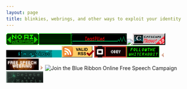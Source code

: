 ```yaml
---
layout: page
title: blinkies, webrings, and other ways to exploit your identity
---
```

<map name="noaimini7"> <area href="https://baccyflap.com/noai" shape="rect" coords="15,3,72,27" target="_blank" rel="noopener no-referrer" alt="no ai web ring" title="no ai web ring"> <area href="https://baccyflap.com/noai/?prv&s=cat" target="_top" rel="noopener no-referrer" shape="rect" coords="3,6,12,27" alt="previous" title="previous"> <area href="https://baccyflap.com/noai/?nxt&s=cat" target="_top" rel="noopener no-referrer" shape="rect" coords="75,6,84,27" alt="next" title="next"></map> <img decoding="async" usemap="#noaimini7" src="/assets/blinkies/no-ai-widget.gif" alt="a green-on-black grid with illuminated parts that spell out NO AI / WEBRING and two animated green arrows pointing left and right, bobbing up and down"><img decoding="async" src="/assets/blinkies/Neopage.gif" alt="an animated picture on a green-on-black grid that starts with NEO blinks to Hacker then finally blurs to PAGE. It then repeats"><img decoding="async" src="/assets/blinkies/deadpilled.gif" alt="a black background with a border of white and red blinking pixels. Inside the picture it reads: deadpilled"><img src="https://88x31.kate.pet/catscape-loader.gif" height="31"><img decoding="async" src="/assets/blinkies/catscape.gif" alt="a picture parodying Netscape Navigator (web browser) which is responsible for modern internet browsing. This picture shows the name catscape Navigator with an iconic 2000's look"><img decoding="async" src="/assets/blinkies/im-a-virus.gif" alt="A picture that starts off on the right as black but slowly grows to lighter shades of blue to the left, with text that reads: I'm a virus."><a href="http://validator.w3.org/feed/check.cgi?url=http%3A//deletethematrix.com/feed.xml" target="_blank" rel="noopener no-referrer"><img decoding="async" src="/assets/blinkies/valid-rss-rogers.png" alt="[Valid RSS]" title="Validate my RSS feed"></a><a href="https://webring.obeythesystem.com/" target="_blank" rel="noopener no-referrer"><img decoding="async" src="/assets/blinkies/ots.gif" alt="obey the system Web ring Button"></a><img decoding="async" src="/assets/blinkies/followthewhiterabbit.gif" alt="A simple image that says Follow the White Rabbit with a black background and terminal green text"><a href="https://webri.ng/webring/freespeechwebring/previous?via=https://deletethematrix.com"><img src="/assets/blinkies/left-arrow.gif" decoding="async" width="13" height="13" alt="A left arrow for the free speech web ring. Clicking this will taking you to the previous site"></a> <a href="https://town.thecozy.cat/web-revival/freespeechwebring/"><img src="/assets/blinkies/free-speech-webring.gif" decoding="async" width="88" height="31" alt="A banner that says: Free Speech Web ring. CLicking this will take you to a page telling you more about it."></a> <a href="https://webri.ng/webring/freespeechwebring/next?via=https://deletethematrix.com"> <img src="/assets/blinkies/right-arrow.gif" decoding="async" width="13" height="13" alt="Right Arrow that if clicked, takes you to next site in the free speech web ring"></a><img decoding="async" src="https://www.eff.org/files/brstrip.gif" alt="Join the Blue Ribbon Online Free Speech Campaign"><img src="/assets/d2.png" decoding="async" alt="Site button for Delete the Matrix, featuring rabbit from the Matrix">
